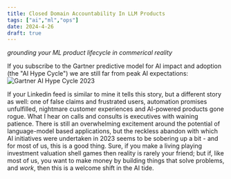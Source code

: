 ```yaml
---
title: Closed Domain Accountability In LLM Products
tags: ["ai","ml","ops"]
date: 2024-4-26
draft: true
---
```

_grounding your ML product lifecycle in commerical reality_

If you subscribe to the Gartner predictive model for AI impact and adoption (the "AI Hype Cycle") we are still far from peak AI expectations:
![Gartner AI Hype Cycle 2023](https://emt.gartnerweb.com/ngw/globalassets/en/newsroom/images/graphs/swe-hc-image.png)

If your Linkedin feed is similar to mine it tells this story, but a different story as well: one of false claims and frustrated users, automation promises unfulfilled, nightmare customer experiences and AI-powered products gone rogue. What I hear on calls and consults is executives with waining patience. There is still an overwhelming excitement around the potential of language-model based applications, but the reckless abandon with which AI initiatives were undertaken in 2023 seems to be sobering up a bit - and for most of us, this is a good thing. Sure, if you make a living playing investment valuation shell games then reality is rarely your friend; but if, like most of us, you want to make money by building things that solve problems, and _work_, then this is a welcome shift in the AI tide. 

<!--stackedit_data:
eyJoaXN0b3J5IjpbLTE4MTczODE0MDMsNDUyNDM1NDI2LC0xNT
IzODk5MTU3LDg1OTY4NzI1MywtMTE5NzIwMjM5OF19
-->